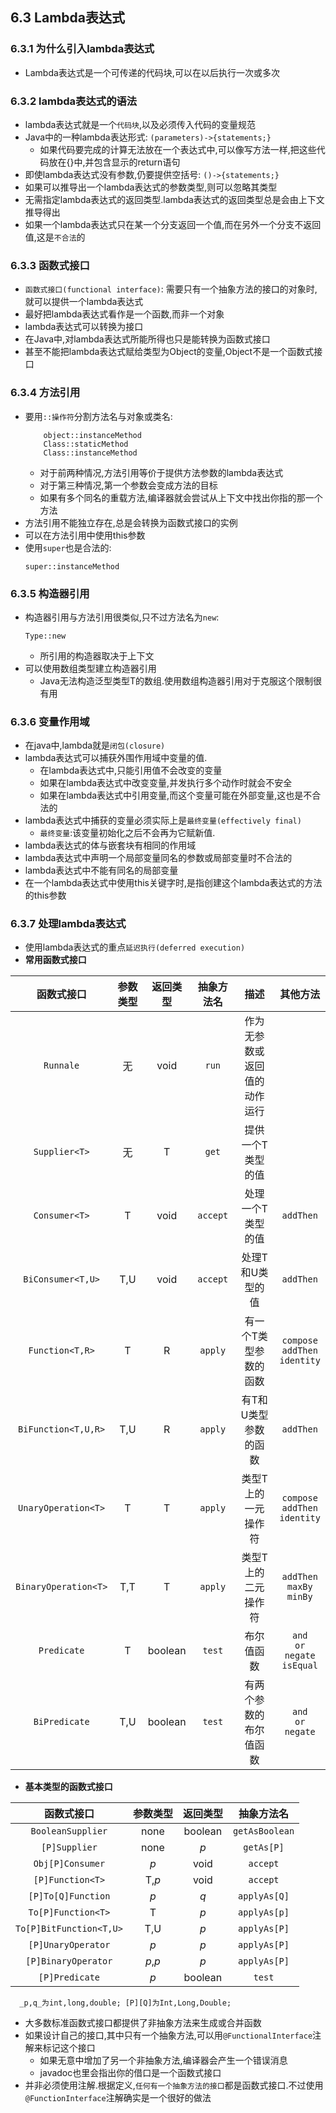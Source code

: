 ## 6.3 Lambda表达式
### 6.3.1 为什么引入lambda表达式  
+ Lambda表达式是一个可传递的代码块,可以在以后执行一次或多次  

### 6.3.2 lambda表达式的语法  
+ lambda表达式就是一个`代码块`,以及必须传入代码的变量规范  
+ Java中的一种lambda表达形式: `(parameters)->{statements;}`  
    - 如果代码要完成的计算无法放在一个表达式中,可以像写方法一样,把这些代码放在{}中,并包含显示的return语句  
+ 即使lambda表达式没有参数,仍要提供空括号: `()->{statements;}`
+ 如果可以推导出一个lambda表达式的参数类型,则可以忽略其类型  
+ 无需指定lambda表达式的返回类型.lambda表达式的返回类型总是会由上下文推导得出  
+ 如果一个lambda表达式只在某一个分支返回一个值,而在另外一个分支不返回值,这是`不合法`的  

### 6.3.3 函数式接口  
+ `函数式接口(functional interface)`: 需要只有一个抽象方法的接口的对象时,就可以提供一个lambda表达式  
+ 最好把lambda表达式看作是一个函数,而非一个对象
+ lambda表达式可以转换为接口  
+ 在Java中,对lambda表达式所能所得也只是能转换为函数式接口  
+ 甚至不能把lambda表达式赋给类型为Object的变量,Object不是一个函数式接口  

### 6.3.4 方法引用  
+ 要用`::操作符`分割方法名与对象或类名:
    ```
        object::instanceMethod
        Class::staticMethod
        Class::instanceMethod
    ```  
    - 对于前两种情况,方法引用等价于提供方法参数的lambda表达式  
    - 对于第三种情况,第一个参数会变成方法的目标    
    - 如果有多个同名的重载方法,编译器就会尝试从上下文中找出你指的那一个方法  
+ 方法引用不能独立存在,总是会转换为函数式接口的实例  
+ 可以在方法引用中使用this参数
+ 使用`super`也是合法的: 
    ```
    super::instanceMethod
    ```  
### 6.3.5 构造器引用  
+ 构造器引用与方法引用很类似,只不过方法名为`new`:
    ```
    Type::new
    ```  
    - 所引用的构造器取决于上下文  
+ 可以使用数组类型建立构造器引用  
    - Java无法构造泛型类型T的数组.使用数组构造器引用对于克服这个限制很有用  
### 6.3.6 变量作用域  
+ 在java中,lambda就是`闭包(closure)`  
+ lambda表达式可以捕获外围作用域中变量的值.
    - 在lambda表达式中,只能引用值不会改变的变量  
    - 如果在lambda表达式中改变变量,并发执行多个动作时就会不安全  
    - 如果在lambda表达式中引用变量,而这个变量可能在外部变量,这也是不合法的  
+ lambda表达式中捕获的变量必须实际上是`最终变量(effectively final)`
    - `最终变量`:该变量初始化之后不会再为它赋新值.  
+ lambda表达式的体与嵌套块有相同的作用域  
+ lambda表达式中声明一个局部变量同名的参数或局部变量时不合法的   
+ lambda表达式中不能有同名的局部变量  
+ 在一个lambda表达式中使用this关键字时,是指创建这个lambda表达式的方法的this参数  
### 6.3.7 处理lambda表达式  
+ 使用lambda表达式的重点`延迟执行(deferred execution)`  
+  **常用函数式接口**  

函数式接口|参数类型|返回类型|抽象方法名|描述|其他方法
:---:|:---:|:---:|:---:|:---:|:---:
`Runnale`|无|void|`run`|作为无参数或返回值的动作运行
`Supplier<T>`|无|T|`get`|提供一个T类型的值
`Consumer<T>`|T|void|`accept`|处理一个T类型的值|`addThen`
`BiConsumer<T,U>`|T,U|void|`accept`|处理T和U类型的值|`addThen`
`Function<T,R>`|T|R|`apply`|有一个T类型参数的函数|`compose`<br>`addThen`<br>`identity`
`BiFunction<T,U,R>`|T,U|R|`apply`|有T和U类型参数的函数|`addThen`
`UnaryOperation<T>`|T|T|`apply`|类型T上的一元操作符|`compose`<br>`addThen`<br>`identity`
`BinaryOperation<T>`|T,T|T|`apply`|类型T上的二元操作符|`addThen`<br>`maxBy`<br>`minBy`
`Predicate`|T|boolean|`test`|布尔值函数|`and`<br>`or`<br>`negate`<br>`isEqual`
`BiPredicate`|T,U|boolean|`test`|有两个参数的布尔值函数|`and`<br>`or`<br>`negate`  

+ **基本类型的函数式接口**  

函数式接口|参数类型|返回类型|抽象方法名
:---:|:---:|:---:|:---:
`BooleanSupplier`|none|boolean|`getAsBoolean`
`[P]Supplier`|none|_p_|`getAs[P]`
`Obj[P]Consumer`|_p_|void|`accept`
`[P]Function<T>`|T,_p_|void|`accept`
`[P]To[Q]Function`|_p_|_q_|`applyAs[Q]`
`To[P]Function<T>`|T|_p_|`applyAs[p]`
`To[P]BitFunction<T,U>`|T,U|_p_|`applyAs[P]`
`[P]UnaryOperator`|_p_|_p_|`applyAs[P]`
`[P]BinaryOperator`|_p_,_p_|_p_|`applyAs[P]`
`[P]Predicate`|_p_|boolean|`test`
    
      _p,q_为int,long,double; [P][Q]为Int,Long,Double;
+ 大多数标准函数式接口都提供了非抽象方法来生成或合并函数
+ 如果设计自己的接口,其中只有一个抽象方法,可以用`@FunctionalInterface`注解来标记这个接口  
  - 如果无意中增加了另一个非抽象方法,编译器会产生一个错误消息  
  - javadoc也里会指出你的借口是一个函数式接口 
+ 并非必须使用注解.根据定义,`任何有一个抽象方法的接口`都是函数式接口.不过使用`@FunctionInterface`注解确实是一个很好的做法  
